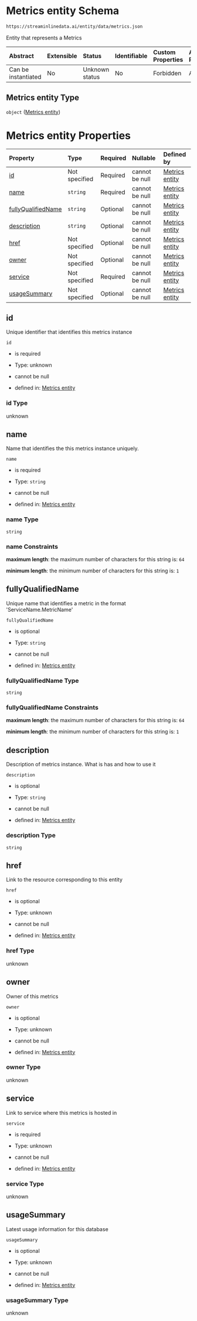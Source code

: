 # Metrics entity Schema

```txt
https://streaminlinedata.ai/entity/data/metrics.json
```

Entity that represents a Metrics

| Abstract            | Extensible | Status         | Identifiable | Custom Properties | Additional Properties | Access Restrictions | Defined In                                                      |
| :------------------ | :--------- | :------------- | :----------- | :---------------- | :-------------------- | :------------------ | :-------------------------------------------------------------- |
| Can be instantiated | No         | Unknown status | No           | Forbidden         | Allowed               | none                | [metrics.json](../out/data/metrics.json "open original schema") |

## Metrics entity Type

`object` ([Metrics entity](metrics.md))

# Metrics entity Properties

| Property                                  | Type          | Required | Nullable       | Defined by                                                                                                                                       |
| :---------------------------------------- | :------------ | :------- | :------------- | :----------------------------------------------------------------------------------------------------------------------------------------------- |
| [id](#id)                                 | Not specified | Required | cannot be null | [Metrics entity](metrics-properties-id.md "https://streaminlinedata.ai/entity/data/metrics.json#/properties/id")                                 |
| [name](#name)                             | `string`      | Required | cannot be null | [Metrics entity](metrics-properties-name.md "https://streaminlinedata.ai/entity/data/metrics.json#/properties/name")                             |
| [fullyQualifiedName](#fullyqualifiedname) | `string`      | Optional | cannot be null | [Metrics entity](metrics-properties-fullyqualifiedname.md "https://streaminlinedata.ai/entity/data/metrics.json#/properties/fullyQualifiedName") |
| [description](#description)               | `string`      | Optional | cannot be null | [Metrics entity](metrics-properties-description.md "https://streaminlinedata.ai/entity/data/metrics.json#/properties/description")               |
| [href](#href)                             | Not specified | Optional | cannot be null | [Metrics entity](metrics-properties-href.md "https://streaminlinedata.ai/entity/data/metrics.json#/properties/href")                             |
| [owner](#owner)                           | Not specified | Optional | cannot be null | [Metrics entity](metrics-properties-owner.md "https://streaminlinedata.ai/entity/data/metrics.json#/properties/owner")                           |
| [service](#service)                       | Not specified | Required | cannot be null | [Metrics entity](metrics-properties-service.md "https://streaminlinedata.ai/entity/data/metrics.json#/properties/service")                       |
| [usageSummary](#usagesummary)             | Not specified | Optional | cannot be null | [Metrics entity](metrics-properties-usagesummary.md "https://streaminlinedata.ai/entity/data/metrics.json#/properties/usageSummary")             |

## id

Unique identifier that identifies this metrics instance

`id`

*   is required

*   Type: unknown

*   cannot be null

*   defined in: [Metrics entity](metrics-properties-id.md "https://streaminlinedata.ai/entity/data/metrics.json#/properties/id")

### id Type

unknown

## name

Name that identifies the this metrics instance uniquely.

`name`

*   is required

*   Type: `string`

*   cannot be null

*   defined in: [Metrics entity](metrics-properties-name.md "https://streaminlinedata.ai/entity/data/metrics.json#/properties/name")

### name Type

`string`

### name Constraints

**maximum length**: the maximum number of characters for this string is: `64`

**minimum length**: the minimum number of characters for this string is: `1`

## fullyQualifiedName

Unique name that identifies a metric in the format 'ServiceName.MetricName'

`fullyQualifiedName`

*   is optional

*   Type: `string`

*   cannot be null

*   defined in: [Metrics entity](metrics-properties-fullyqualifiedname.md "https://streaminlinedata.ai/entity/data/metrics.json#/properties/fullyQualifiedName")

### fullyQualifiedName Type

`string`

### fullyQualifiedName Constraints

**maximum length**: the maximum number of characters for this string is: `64`

**minimum length**: the minimum number of characters for this string is: `1`

## description

Description of metrics instance. What is has and how to use it

`description`

*   is optional

*   Type: `string`

*   cannot be null

*   defined in: [Metrics entity](metrics-properties-description.md "https://streaminlinedata.ai/entity/data/metrics.json#/properties/description")

### description Type

`string`

## href

Link to the resource corresponding to this entity

`href`

*   is optional

*   Type: unknown

*   cannot be null

*   defined in: [Metrics entity](metrics-properties-href.md "https://streaminlinedata.ai/entity/data/metrics.json#/properties/href")

### href Type

unknown

## owner

Owner of this metrics

`owner`

*   is optional

*   Type: unknown

*   cannot be null

*   defined in: [Metrics entity](metrics-properties-owner.md "https://streaminlinedata.ai/entity/data/metrics.json#/properties/owner")

### owner Type

unknown

## service

Link to service where this metrics is hosted in

`service`

*   is required

*   Type: unknown

*   cannot be null

*   defined in: [Metrics entity](metrics-properties-service.md "https://streaminlinedata.ai/entity/data/metrics.json#/properties/service")

### service Type

unknown

## usageSummary

Latest usage information for this database

`usageSummary`

*   is optional

*   Type: unknown

*   cannot be null

*   defined in: [Metrics entity](metrics-properties-usagesummary.md "https://streaminlinedata.ai/entity/data/metrics.json#/properties/usageSummary")

### usageSummary Type

unknown
